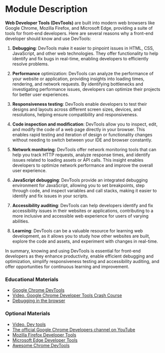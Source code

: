 # Module Description
**Web Developer Tools (DevTools)** are built into modern web browsers like Google Chrome, Mozilla Firefox, and Microsoft Edge, 
providing a suite of tools for front-end developers. Here are several reasons why a front-end developer should know and
use DevTools:

1. **Debugging**: DevTools make it easier to pinpoint issues in HTML, CSS, JavaScript, and other web technologies. They offer 
functionality to help identify and fix bugs in real-time, enabling developers to efficiently resolve problems.

2. **Performance** optimization: DevTools can analyze the performance of your website or application, providing insights into 
loading times, rendering, and network requests. By identifying bottlenecks and investigating performance issues, 
developers can optimize their projects for better user experiences.

3. **Responsiveness testing**: DevTools enable developers to test their designs and layouts across different screen sizes, 
devices, and resolutions, helping ensure compatibility and responsiveness.

4. **Code inspection and modification**: DevTools allow you to inspect, edit, and modify the code of a web page directly in 
your browser. This enables rapid testing and iteration of design or functionality changes without needing to switch 
between your IDE and browser constantly.

5. **Network monitoring**: DevTools offer network monitoring tools that can help you track HTTP requests, analyze response 
times, and identify issues related to loading assets or API calls. This insight enables developers to optimize network 
performance and improve the overall user experience.

6. **JavaScript debugging**: DevTools provide an integrated debugging environment for JavaScript, allowing you to set 
breakpoints, step through code, and inspect variables and call stacks, making it easier to identify and fix issues 
in your scripts.

7. **Accessibility auditing**: DevTools can help developers identify and fix accessibility issues in their websites or 
applications, contributing to a more inclusive and accessible web experience for users of varying abilities.

8. **Learning**: DevTools can be a valuable resource for learning web development, as it allows you to study how other 
websites are built, explore the code and assets, and experiment with changes in real-time.

In summary, knowing and using DevTools is essential for front-end developers as they enhance productivity, enable 
efficient debugging and optimization, simplify responsiveness testing and accessibility auditing, and offer opportunities for continuous learning and improvement.

### Educational Materials
- [Google Chrome DevTools](https://developer.chrome.com/docs/devtools/)
- [Video. Google Chrome Developer Tools Crash Course](https://youtu.be/x4q86IjJFag)
- [Debugging in the browser](https://javascript.info/debugging-chrome)


### Optional Materials
- [Video. Dev tools](https://youtu.be/2yxKblrXiEg)
- [The official Google Chrome Developers channel on YouTube](https://www.youtube.com/channel/UCnUYZLuoy1rq1aVMwx4aTzw)
- [Mozilla Firefox Developer Tools](https://firefox-source-docs.mozilla.org/devtools-user/index.html)
- [Microsoft Edge Developer Tools](https://learn.microsoft.com/en-us/microsoft-edge/devtools-guide-chromium/landing/)
- [Awesome Chrome DevTools](https://github.com/ChromeDevTools/awesome-chrome-devtools)
